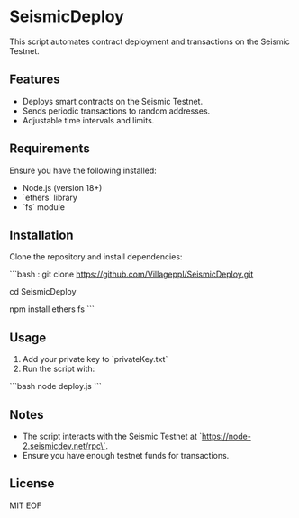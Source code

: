# SeismicDeploy

This script automates contract deployment and transactions on the Seismic Testnet.

## Features
- Deploys smart contracts on the Seismic Testnet.
- Sends periodic transactions to random addresses.
- Adjustable time intervals and limits.

## Requirements
Ensure you have the following installed:
- Node.js (version 18+)
- \`ethers\` library
- \`fs\` module

## Installation

Clone the repository and install dependencies:

\`\`\`bash
:  git clone https://github.com/Villageppl/SeismicDeploy.git
  

cd SeismicDeploy


npm install ethers fs
\`\`\`

## Usage

1. Add your private key to \`privateKey.txt\` 
2. Run the script with:

\`\`\`bash
node deploy.js
\`\`\`

## Notes
- The script interacts with the Seismic Testnet at \`https://node-2.seismicdev.net/rpc\`.
- Ensure you have enough testnet funds for transactions.

## License
MIT
EOF
